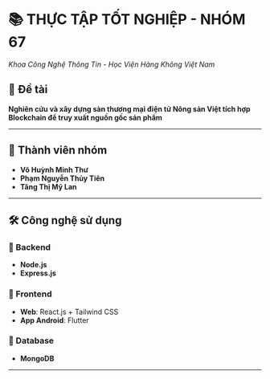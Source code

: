 # 📚 THỰC TẬP TỐT NGHIỆP - NHÓM 67

*Khoa Công Nghệ Thông Tin - Học Viện Hàng Không Việt Nam*  

## 📌 Đề tài  
**Nghiên cứu và xây dựng sàn thương mại điện tử Nông sản Việt tích hợp Blockchain để truy xuất nguồn gốc sản phẩm**  

---

## 👥 Thành viên nhóm  
- **Võ Huỳnh Minh Thư**  
- **Phạm Nguyễn Thủy Tiên**  
- **Tăng Thị Mỹ Lan**   

---

## 🛠 Công nghệ sử dụng  
### 🔹 Backend  
- **Node.js**  
- **Express.js**  

### 🔹 Frontend  
- **Web**: React.js + Tailwind CSS  
- **App Android**: Flutter  

### 🔹 Database
- **MongoDB**

---
